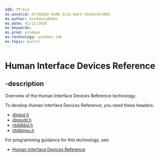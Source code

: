 ```yaml
---
UID: TP:hid
ms.assetid: 87c002be-da96-313a-bae1-c6a49c9ce065
ms.author: windowssdkdev
ms.date: 01/11/2019
ms.keywords: 
ms.prod: windows
ms.technology: windows-sdk
ms.topic: portal
---
```


# Human Interface Devices Reference

## -description

Overview of the Human Interface Devices Reference technology.

To develop Human Interface Devices Reference, you need these headers:

 * [dinput.h](../dinput/index.md)
 * [dinputd.h](../dinputd/index.md)
 * [ntddkbd.h](../ntddkbd/index.md)
 * [ntddmou.h](../ntddmou/index.md)

For programming guidance for this technology, see:
* [Human Interface Devices Reference](https://docs.microsoft.com/en-us/windows-hardware/drivers/hid)

